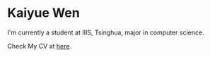 # Kaiyue Wen

I'm currently a student at IIIS, Tsinghua, major in computer science.

Check My CV at  [here](CVofKaiyueWen.pdf).